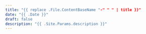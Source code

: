 ```yaml
---
title: "{{ replace .File.ContentBaseName "-" " " | title }}"
date: "{{ .Date }}"
draft: false
description: "{{ .Site.Params.description }}"
---
```

